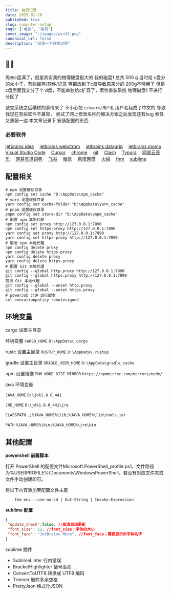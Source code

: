 ```yaml
---
title: 装机记录
date: 2025-01-20
published: true
slug: computer-setup
tags: ['电脑', '装机']
cover_image: "./images/win11.png"
canonical_url: false
description: "记录一下装机过程"
---
```


## 😶‍🌫️

周末c盘满了，但是其实我的物理硬盘挺大的
我的磁盘1 总共 500 g 当时给 c盘分的太小了，有些缓存/软件/记录 等都放到了c盘导致原来分的 200g不够用了
但是 c盘后面我又分了个 d盘，不能单独给c扩容了，索性重装系统 物理磁盘1 不进行分区了

装完系统之后糟糕的事情来了 不小心把 `c/users/用户名`  用户名起成了中文的 导致我现在有些软件不兼容，
尝试了网上修改名称的解决方案之后发现还有bug 索性又重装一边
本文章记录下 安装配置的东西

### 必要软件

[jetbrains idea](https://www.jetbrains.com/idea/download)&emsp;
[jetbrains webstrom](https://www.jetbrains.com/webstorm/download)&emsp;
[jetbrains datagrip](https://www.jetbrains.com/datagrip/download)&emsp;
[jetbrains momo](https://www.jetbrains.com/lp/mono/)&emsp;
[Visual Studio Code](https://code.visualstudio.com/)&emsp;
[Cursor](https://www.cursor.com/)&emsp;
[chrome](https://www.google.com/intl/zh-CN/chrome/)&emsp;
[git](https://git-scm.com/downloads/win)&emsp;
[Clash](https://pan.baidu.com/s/1B2LAhoE6QZFCxVl7JOklTw?pwd=sqpr)&emsp;
[Typora](https://typoraio.cn/)&emsp;
[网易云音乐](https://music.163.com/#/download)&emsp;
[网易有道词典](https://cidian.youdao.com/download-app/?keyfrom=dict_web_product)&emsp;
[飞书](https://www.feishu.cn/download?from=download_content_recommend_bottom_free_register)&emsp;
[微信](https://weixin.qq.com/)&emsp;
[百度网盘](https://pan.baidu.com/download)&emsp;
[火绒](https://www.huorong.cn/)&emsp;
[fnm](https://github.com/Schniz/fnm/releases)&emsp;
[sublime](https://www.sublimetext.com/)&emsp;

## 配置相关

```bath
# npm 设置缓存目录
npm config set cache "D:\AppData\npm_cache"
# yarn 设置缓存目录
yarn config set cache-folder "D:\AppData\yarn_cache"
# pnpm 设置缓存目录
pnpm config set store-dir "D:\AppData\pnpm_cache"
# 配置 npm 本地代理
npm config set proxy http://127.0.0.1:7890
npm config set https-proxy http://127.0.0.1:7890
yarn config set proxy http://127.0.0.1:7890
yarn config set https-proxy http://127.0.0.1:7890
# 取消 npm 本地代理
npm config delete proxy
npm config delete https-proxy
yarn config delete proxy
yarn config delete https-proxy
# 配置 Git 本地代理
git config --global http.proxy http://127.0.0.1:7890
git config --global https.proxy http://127.0.0.1:7890
取消 Git 本地代理
git config --global --unset http.proxy
git config --global --unset https.proxy
# powerJob 允许 运行脚本 
set-executionpolicy remotesigned

```

## 环境变量

cargo 设置主目录

环境变量 `CARGO_HOME` `D:\AppData\.cargo`

rustc 设置主目录 `RUSTUP_HOME` `D:\AppData\.rustup`

gradle 设置主目录 `GRADLE_USER_HOME` `D:\AppData\gradle_cache`

npm 设置镜像 `FNM_NODE_DIST_MIRROR` `https://npmmirror.com/mirrors/node/`

java 环境变量

`JAVA_HOME` `D:\jdk1.8.0_441`

`JRE_HOME` `D:\jdk1.8.0_441\jre`

`CLASSPATH` `.;%JAVA_HOME%\lib;%JAVA_HOME%\lib\tools.jar`

`PATH` `%JAVA_HOME%\bin;%JAVA_HOME%\jre\bin`

## 其他配置

**powershell 前置脚本**

打开 PowerShell 的配置文件Microsoft.PowerShell_profile.ps1，文件路径为%USERPROFILE%\Documents\WindowsPowerShell，若没有对应文件夹或文件手动创建即可。

将以下内容添加至配置文件末尾

```bath
    fnm env --use-on-cd | Out-String | Invoke-Expression
```

**sublime 配置**

```json
{
 "update_check":false, //取消自动更新
 "font_size": 12, //font_size：字体的大小
 "font_face": "JetBrains Mono", //font_face；需要显示的字体名字
}

```

sublime 插件

- SublimeLinter 行内错误
- BracketHighlighter 括号高亮
- ConvertToUTF8 转换成 UTF8 编码
- Trmmer 删除多余空格
- PrettyJson 格式化JSON
